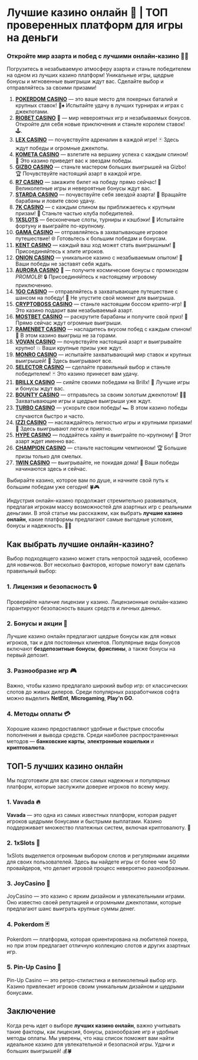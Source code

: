 # Лучшие казино онлайн 🎰 | ТОП проверенных платформ для игры на деньги
### Откройте мир азарта и побед с лучшими онлайн-казино 🎰💥

Погрузитесь в незабываемую атмосферу азарта и станьте победителем на одном из лучших казино платформ! Уникальные игры, щедрые бонусы и мгновенные выигрыши ждут вас. Сделайте выбор и отправляйтесь за своими призами!

1. **[POKERDOM CASINO](https://brandplay.link/Bxg7SC7H)** — это ваше место для покерных баталий и крупных ставок! 🎲♠️ Испытайте удачу в лучших турнирах и играх с джекпотами.
2. **[RIOBET CASINO](https://brandplay.link/dtx89f2L)** 🌟 — мир невероятных игр и незабываемых бонусов. Откройте для себя новые приключения и станьте королем ставок! 🕹️.
3. **[LEX CASINO](https://brandplay.link/2HFTmBc8)** — почувствуйте адреналин в каждой игре! 🃏 Здесь ждут победы и огромные джекпоты.
4. **[KOMETA CASINO](https://brandplay.link/tLG15CCb)** — взлетите на вершину успеха с каждым спином! 🚀 Это казино приведет вас к звездам победы.
5. **[GIZBO CASINO](https://gizbo-tea02.com/c8e962e89)** — станьте мастером больших выигрышей на Gizbo! 🏆 Почувствуйте настоящий азарт в каждой игре.
6. **[R7 CASINO](https://brandplay.link/zPmNmTWG)** — закажите билет на победу прямо сейчас! 🎯 Великолепные игры и невероятные бонусы ждут вас.
7. **[STARDA CASINO](https://brandplay.link/cpFQbWKn)** — почувствуйте себя звездой азарта! 🌟 Вращайте барабаны и ловите свою удачу.
8. **[7K CASINO](https://brandplay.link/dd46bNgD)** — с каждым спином вы приближаетесь к крупным призам! 🎰 Станьте частью клуба победителей.
9. **[1XSLOTS](https://brandplay.link/R4xfxqdm)** — бесконечные слоты, турниры и кэшбэки! 🎲 Испытайте фортуну и выиграйте по-крупному.
10. **[GAMA CASINO](https://brandplay.link/zrZpLFTP)** — отправляйтесь в захватывающее игровое путешествие! 🌐 Готовьтесь к большим победам и бонусам.
11. **[KENT CASINO](https://passage-through-deserts.com/de0514c15)** — каждый ваш ход может стать выигрышным! 🏅 Присоединяйтесь к элите игроков.
12. **[ONION CASINO](https://obclk001-2d.top/click?offer_id=986&partner_id=10542&landing_id=1798&utm_medium=affiliate&sub_1=oncasino3)** — уникальное казино с незабываемым опытом! 🧅 Ваши победы не заставят себя ждать.
13. **[AURORA CASINO](https://10trafic-stat2.com/click/668546566bcc6313411604c7/6766/15114/subaccount?promocode=PROMOLB)** 🌌 — получите космические бонусы с промокодом *PROMOLB*! 🔒 Присоединяйтесь к настоящему игровому приключению.
14. **[1GO CASINO](https://1go-ircp01.com/ce015f410)** — отправляйтесь в захватывающее путешествие с шансом на победу! 🚀 Не упустите свой момент для выигрыша.
15. **[CRYPTOBOSS CASINO](https://cryptobossc.online/d847bcfa9)** — станьте настоящим боссом крипто-игр! 💎 Это казино подарит вам незабываемый азарт.
16. **[MOSTBET CASINO](https://ktbtis024ifqfn0mst.com/beQs)** — раскрутите барабаны и получите свой приз! 🎰 Прямо сейчас ждут огромные выигрыши.
17. **[RAMENBET CASINO](https://get.saltyram.com/ru/registration?apkpop=0&partner=p24970p3296034p5526)** — насладитесь вкусом побед с каждым спином! 🍜 В этом казино выигрыш не за горами.
18. **[VOVAN CASINO](https://vovan.site/d2375cf9b)** — почувствуйте настоящий азарт и выигрывайте крупно! 💥 Ваши крупные призы уже ждут.
19. **[MONRO CASINO](https://mnr-ircp01.com/c3ce72a2c)** — испытайте захватывающий мир ставок и крупных выигрышей! 🎯 Здесь выигрывают все.
20. **[SELECTOR CASINO](https://gosel.pl/SELVK)** — сделайте правильный выбор и станьте победителем! 🃏 Это казино принесет вам удачу.
21. **[BRILLX CASINO](https://brillx.pub/BRIVK)** — сияйте своими победами на Brillx! 💫 Лучшие игры и бонусы ждут вас.
22. **[BOUNTY CASINO](https://bounty-casino.de/BOVK)** — отправьтесь за своим золотым джекпотом! 🏴‍☠️ Захватывающие игры и щедрые выигрыши уже ждут.
23. **[TURBO CASINO](https://turbo-casino.pro/TURVK)** — ускорьте свои победы! 🏎️ В этом казино победы случаются быстро и часто.
24. **[IZZI CASINO](https://izzi-fr03.com/ca7c8a7b7)** — наслаждайтесь легкостью игры и крупными призами! 🎰 Здесь выигрывают легко и приятно.
25. **[HYPE CASINO](https://hypekaz.com/dc2f44ad0)** — поддайтесь хайпу и выиграйте по-крупному! 🎉 Этот азарт ждет именно вас.
26. **[CHAMPION CASINO](https://champcasino.ink/pobeda/doa-hats?p80412p305331p112c)** — станьте настоящим чемпионом! 🏆 Большие призы только для смелых.
27. **[1WIN CASINO](https://brandplay.link/6F5VqbyZ)** — выигрывайте, не покидая дома! 🥇 Ваши победы начинаются здесь и сейчас.

Выбирайте казино, которое вам по душе, и начните свой путь к большим победам уже сегодня! 🍀🎮

Индустрия онлайн-казино продолжает стремительно развиваться, предлагая игрокам массу возможностей для азартных игр с реальными деньгами. В этой статье мы расскажем, как выбрать **лучшие казино онлайн**, какие платформы предлагают самые выгодные условия, бонусы и надежность. 💸🎲

## Как выбрать лучшие онлайн-казино?

Выбор подходящего казино может стать непростой задачей, особенно для новичков. Вот несколько факторов, которые помогут вам сделать правильный выбор:

### 1. Лицензия и безопасность 🔒
Проверяйте наличие лицензии у казино. Лицензионные онлайн-казино гарантируют безопасность ваших средств и личных данных.

### 2. Бонусы и акции 🎁
Лучшие казино онлайн предлагают щедрые бонусы как для новых игроков, так и для постоянных клиентов. Популярные виды бонусов включают **бездепозитные бонусы**, **фриспины**, а также бонусы на первый депозит.

### 3. Разнообразие игр 🎮
Важно, чтобы казино предлагало широкий выбор игр: от классических слотов до живых дилеров. Среди популярных разработчиков софта можно выделить **NetEnt**, **Microgaming**, **Play'n GO**.

### 4. Методы оплаты 💳
Хорошие казино предоставляют удобные и быстрые способы пополнения и вывода средств. Среди наиболее распространенных методов — **банковские карты**, **электронные кошельки** и **криптовалюта**.

## ТОП-5 лучших казино онлайн

Мы подготовили для вас список самых надежных и популярных платформ, которые заслужили доверие игроков по всему миру.

### 1. **Vavada** 🔥
**Vavada** — это одна из самых известных платформ, которая радует игроков щедрыми бонусами и быстрыми выплатами. Казино поддерживает множество платежных систем, включая криптовалюту. 🎰

### 2. **1xSlots** 🎲
1xSlots выделяется огромным выбором слотов и регулярными акциями для своих пользователей. Здесь вы найдете игры от более чем 50 провайдеров, что делает игровой процесс невероятно разнообразным.

### 3. **JoyCasino** 💎
JoyCasino — это казино с ярким дизайном и увлекательными играми. Оно известно своей репутацией и огромными джекпотами, которые предлагают шанс выиграть крупные суммы денег.

### 4. **Pokerdom** 🃏
Pokerdom — платформа, которая ориентирована на любителей покера, но при этом предлагает отличную коллекцию слотов и других азартных игр.

### 5. **Pin-Up Casino** 🌟
Pin-Up Casino — это ретро-стилистика и великолепный выбор игр. Казино привлекает игроков своим уникальным дизайном и щедрыми бонусами.

## Заключение

Когда речь идет о выборе **лучших казино онлайн**, важно учитывать такие факторы, как лицензия, бонусы, разнообразие игр и удобные методы оплаты. Мы уверены, что наш список поможет вам найти идеальное казино для увлекательной и безопасной игры. Удачи и больших выигрышей! 💰🍀

